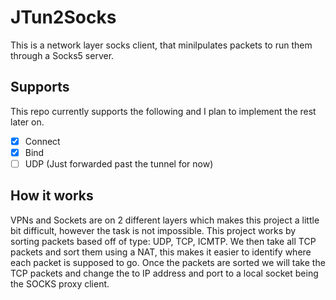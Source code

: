 JTun2Socks
===========

This is a network layer socks client, that minilpulates packets to run them through a Socks5 server.

Supports
-----------
This repo currently supports the following and I plan to implement the rest later on.

- [x] Connect
- [x] Bind
- [ ] UDP (Just forwarded past the tunnel for now)

How it works
-----------
VPNs and Sockets are on 2 different layers which makes this project a little bit difficult, however the task is not impossible. This project works by sorting packets based off of type: UDP, TCP, ICMTP. We then take all TCP packets and sort them using a NAT, this makes it easier to identify where each packet is supposed to go. Once the packets are sorted we will take the TCP packets and change the to IP address and port to a local socket being the SOCKS proxy client.
